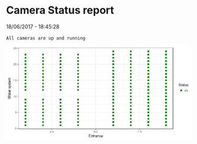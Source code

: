 Camera Status report
================
18/06/2017 - 18:45:28

    All cameras are up and running

![](camreport_files/figure-markdown_github/unnamed-chunk-2-1.png)
